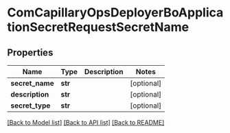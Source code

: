# ComCapillaryOpsDeployerBoApplicationSecretRequestSecretName

## Properties
Name | Type | Description | Notes
------------ | ------------- | ------------- | -------------
**secret_name** | **str** |  | [optional] 
**description** | **str** |  | [optional] 
**secret_type** | **str** |  | [optional] 

[[Back to Model list]](../README.md#documentation-for-models) [[Back to API list]](../README.md#documentation-for-api-endpoints) [[Back to README]](../README.md)


